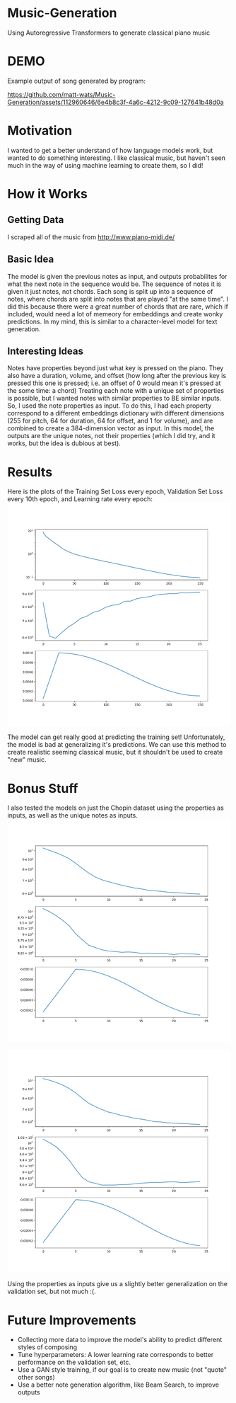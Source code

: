 # Music-Generation
Using Autoregressive Transformers to generate classical piano music


# DEMO
Example output of song generated by program:

https://github.com/matt-wats/Music-Generation/assets/112960646/6e4b8c3f-4a6c-4212-9c09-127641b48d0a



# Motivation

I wanted to get a better understand of how language models work, but wanted to do something interesting.
I like classical music, but haven't seen much in the way of using machine learning to create them, so I did!



# How it Works

## Getting Data
I scraped all of the music from http://www.piano-midi.de/


## Basic Idea
The model is given the previous notes as input, and outputs probabilites for what the next note in the sequence would be.
The sequence of notes it is given it just notes, not chords. Each song is split up into a sequence of notes, where chords are split into notes that are played "at the same time".
I did this because there were a great number of chords that are rare, which if included, would need a lot of memeory for embeddings and create wonky predictions.
In my mind, this is similar to a character-level model for text generation.

## Interesting Ideas
Notes have properties beyond just what key is pressed on the piano. They also have a duration, volume, and offset (how long after the previous key is pressed this one is pressed; i.e. an offset of 0 would mean it's pressed at the some time: a chord)
Treating each note with a unique set of properties is possible, but I wanted notes with similar properties to BE similar inputs. So, I used the note properties as input.
To do this, I had each property correspond to a different embeddings dictionary with different dimensions (255 for pitch, 64 for duration, 64 for offset, and 1 for volume), and are combined to create a 384-dimension vector as input.
In this model, the outputs are the unique notes, not their properties (which I did try, and it works, but the idea is dubious at best).


# Results

Here is the plots of the Training Set Loss every epoch, Validation Set Loss every 10th epoch, and Learning rate every epoch:
![Losses and Learning Rates](https://github.com/matt-wats/Music-Generation/blob/main/Data/Figure_1.png "Losses and Learning Rates")

The model can get really good at predicting the training set! Unfortunately, the model is bad at generalizing it's predictions. 
We can use this method to create realistic seeming classical music, but it shouldn't be used to create "new" music.


# Bonus Stuff

I also tested the models on just the Chopin dataset using the properties as inputs, as well as the unique notes as inputs.
![Losses and Learning Rates](https://github.com/matt-wats/Music-Generation/blob/main/Data/Comparison_Properties.png "Losses and Learning Rates")

![Losses and Learning Rates](https://github.com/matt-wats/Music-Generation/blob/main/Data/Comparison_Unique.png "Losses and Learning Rates")

Using the properties as inputs give us a slightly better generalization on the validation set, but not much :(.


# Future Improvements

- Collecting more data to improve the model's ability to predict different styles of composing
- Tune hyperparameters: A lower learning rate corresponds to better performance on the validation set, etc.
- Use a GAN style training, if our goal is to create new music (not "quote" other songs)
- Use a better note generation algorithm, like Beam Search, to improve outputs
